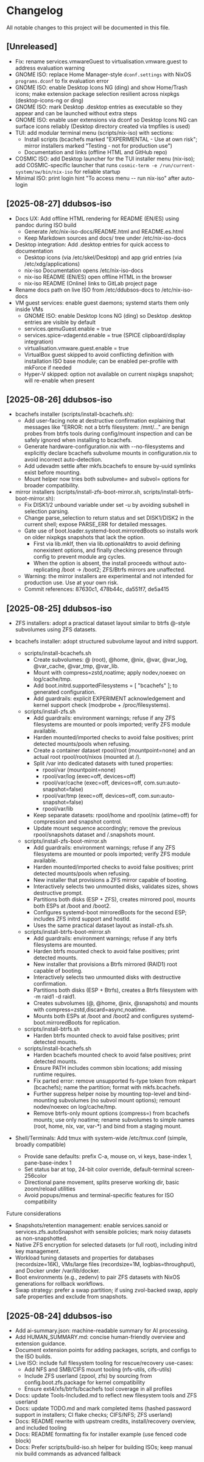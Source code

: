 # Changelog

All notable changes to this project will be documented in this file.

## [Unreleased]
- Fix: rename services.vmwareGuest to virtualisation.vmware.guest to address evaluation warning
- GNOME ISO: replace Home Manager-style `dconf.settings` with NixOS `programs.dconf` to fix evaluation error
- GNOME ISO: enable Desktop Icons NG (ding) and show Home/Trash icons; make extension package selection resilient across nixpkgs (desktop-icons-ng or ding)
- GNOME ISO: mark Desktop .desktop entries as executable so they appear and can be launched without extra steps
- GNOME ISO: enable user extensions via dconf so Desktop Icons NG can surface icons reliably (Desktop directory created via tmpfiles is used)
- TUI: add modular terminal menu (scripts/nix-iso) with sections:
  - Install scripts (bcachefs marked "EXPERIMENTAL - Use at own risk"; mirror installers marked "Testing - not for production use")
  - Documentation and links (offline HTML and GitHub repo)
- COSMIC ISO: add Desktop launcher for the TUI installer menu (nix-iso); add COSMIC-specific launcher that runs `cosmic-term -e /run/current-system/sw/bin/nix-iso` for reliable startup
- Minimal ISO: print login hint "To access menu -- run nix-iso" after auto-login
## [2025-08-27] ddubsos-iso
- Docs UX: Add offline HTML rendering for README (EN/ES) using pandoc during ISO build
  - Generate /etc/nix-iso-docs/README.html and README.es.html
  - Keep Markdown sources and docs/ tree under /etc/nix-iso-docs
- Desktop integration: Add .desktop entries for quick access to documentation
  - Desktop icons (via /etc/skel/Desktop) and app grid entries (via /etc/xdg/applications)
  - nix-iso Documentation opens /etc/nix-iso-docs
  - nix-iso README (EN/ES) open offline HTML in the browser
  - nix-iso README (Online) links to GitLab project page
- Rename docs path on live ISO from /etc/ddubsos-docs to /etc/nix-iso-docs
- VM guest services: enable guest daemons; systemd starts them only inside VMs
  - GNOME ISO: enable Desktop Icons NG (ding) so Desktop .desktop entries are visible by default
  - services.qemuGuest.enable = true
  - services.spice-vdagentd.enable = true (SPICE clipboard/display integration)
  - virtualisation.vmware.guest.enable = true
  - VirtualBox guest skipped to avoid conflicting definition with installation ISO base module; can be enabled per-profile with mkForce if needed
  - Hyper-V skipped: option not available on current nixpkgs snapshot; will re-enable when present

## [2025-08-26] ddubsos-iso
- bcachefs installer (scripts/install-bcachefs.sh):
  - Add user-facing note at destructive confirmation explaining that messages like "ERROR: not a btrfs filesystem: /mnt/..." are benign probes from btrfs tools during config/mount inspection and can be safely ignored when installing to bcachefs.
  - Generate hardware-configuration.nix with --no-filesystems and explicitly declare bcachefs subvolume mounts in configuration.nix to avoid incorrect auto-detection.
  - Add udevadm settle after mkfs.bcachefs to ensure by-uuid symlinks exist before mounting.
  - Mount helper now tries both subvolume= and subvol= options for broader compatibility.
- mirror installers (scripts/install-zfs-boot-mirror.sh, scripts/install-btrfs-boot-mirror.sh):
  - Fix DISK1/2 unbound variable under set -u by avoiding subshell in selection parsing.
  - Change parse_selection to return status and set DISK1/DISK2 in the current shell; expose PARSE_ERR for detailed messages.
  - Gate use of boot.loader.systemd-boot.mirroredBoots so installs work on older nixpkgs snapshots that lack the option.
    - First via lib.mkIf, then via lib.optionalAttrs to avoid defining nonexistent options, and finally checking presence through config to prevent module arg cycles.
    - When the option is absent, the install proceeds without auto-replicating /boot -> /boot2; ZFS/Btrfs mirrors are unaffected.
  - Warning: the mirror installers are experimental and not intended for production use. Use at your own risk.
  - Commit references: 87630c1, 478b44c, da551f7, de5a415

## [2025-08-25] ddubsos-iso
- ZFS installers: adopt a practical dataset layout similar to btrfs @-style subvolumes using ZFS datasets.
- bcachefs installer: adopt structured subvolume layout and initrd support.
  - scripts/install-bcachefs.sh
    - Create subvolumes: @ (root), @home, @nix, @var, @var_log, @var_cache, @var_tmp, @var_lib.
    - Mount with compress=zstd,noatime; apply nodev,noexec on log/cache/tmp.
    - Add boot.initrd.supportedFilesystems = [ "bcachefs" ]; to generated configuration.
    - Add guardrails: explicit EXPERIMENT acknowledgement and kernel support check (modprobe + /proc/filesystems).
  - scripts/install-zfs.sh
    - Add guardrails: environment warnings; refuse if any ZFS filesystems are mounted or pools imported; verify ZFS module available.
    - Harden mounted/imported checks to avoid false positives; print detected mounts/pools when refusing.
    - Create a container dataset rpool/root (mountpoint=none) and an actual root rpool/root/nixos (mounted at /).
    - Split /var into dedicated datasets with tuned properties:
      - rpool/var (mountpoint=none)
      - rpool/var/log (exec=off, devices=off)
      - rpool/var/cache (exec=off, devices=off, com.sun:auto-snapshot=false)
      - rpool/var/tmp (exec=off, devices=off, com.sun:auto-snapshot=false)
      - rpool/var/lib
    - Keep separate datasets: rpool/home and rpool/nix (atime=off) for compression and snapshot control.
    - Update mount sequence accordingly; remove the previous rpool/snapshots dataset and /.snapshots mount.
  - scripts/install-zfs-boot-mirror.sh
    - Add guardrails: environment warnings; refuse if any ZFS filesystems are mounted or pools imported; verify ZFS module available.
    - Harden mounted/imported checks to avoid false positives; print detected mounts/pools when refusing.
    - New installer that provisions a ZFS mirror capable of booting.
    - Interactively selects two unmounted disks, validates sizes, shows destructive prompt.
    - Partitions both disks (ESP + ZFS), creates mirrored pool, mounts both ESPs at /boot and /boot2.
    - Configures systemd-boot mirroredBoots for the second ESP; includes ZFS initrd support and hostId.
    - Uses the same practical dataset layout as install-zfs.sh.
  - scripts/install-btrfs-boot-mirror.sh
    - Add guardrails: environment warnings; refuse if any btrfs filesystems are mounted.
    - Harden btrfs mounted check to avoid false positives; print detected mounts.
    - New installer that provisions a Btrfs mirrored (RAID1) root capable of booting.
    - Interactively selects two unmounted disks with destructive confirmation.
    - Partitions both disks (ESP + Btrfs), creates a Btrfs filesystem with -m raid1 -d raid1.
    - Creates subvolumes (@, @home, @nix, @snapshots) and mounts with compress=zstd,discard=async,noatime.
    - Mounts both ESPs at /boot and /boot2 and configures systemd-boot.mirroredBoots for replication.
  - scripts/install-btrfs.sh
    - Harden btrfs mounted check to avoid false positives; print detected mounts.
  - scripts/install-bcachefs.sh
    - Harden bcachefs mounted check to avoid false positives; print detected mounts.
    - Ensure PATH includes common sbin locations; add missing runtime requires.
    - Fix parted error: remove unsupported fs-type token from mkpart (bcachefs); name the partition; format with mkfs.bcachefs.
    - Further suppress helper noise by mounting top-level and bind-mounting subvolumes (no subvol mount options); remount nodev/noexec on log/cache/tmp.
    - Remove btrfs-only mount options (compress=) from bcachefs mounts; use only noatime; rename subvolumes to simple names (root, home, nix, var, var-*) and bind from a staging mount.

- Shell/Terminals: Add tmux with system-wide /etc/tmux.conf (simple, broadly compatible)
  - Provide sane defaults: prefix C-a, mouse on, vi keys, base-index 1, pane-base-index 1
  - Set status bar at top, 24-bit color override, default-terminal screen-256color
  - Directional pane movement, splits preserve working dir, basic zoom/reload utilities
  - Avoid popups/menus and terminal-specific features for ISO compatibility

Future considerations
- Snapshots/retention management: enable services.sanoid or services.zfs.autoSnapshot with sensible policies; mark noisy datasets as non-snapshotted.
- Native ZFS encryption for selected datasets (or full root), including initrd key management.
- Workload tuning datasets and properties for databases (recordsize=16K), VMs/large files (recordsize=1M, logbias=throughput), and Docker under /var/lib/docker.
- Boot environments (e.g., zedenv) to pair ZFS datasets with NixOS generations for rollback workflows.
- Swap strategy: prefer a swap partition; if using zvol-backed swap, apply safe properties and exclude from snapshots.

## [2025-08-24] ddubsos-iso
- Add ai-summary.json: machine-readable summary for AI processing.
- Add HUMAN_SUMMARY.md: concise human-friendly overview and extension guidance.
- Document extension points for adding packages, scripts, and configs to the ISO builds.
- Live ISO: include full filesystem tooling for rescue/recovery use-cases:
  - Add NFS and SMB/CIFS mount tooling (nfs-utils, cifs-utils)
  - Include ZFS userland (zpool, zfs) by sourcing from config.boot.zfs.package for kernel compatibility
  - Ensure ext4/xfs/btrfs/bcachefs tool coverage in all profiles
- Docs: update Tools-Included.md to reflect new filesystem tools and ZFS userland
- Docs: update TODO.md and mark completed items (hashed password support in installers; CI flake checks; CIFS/NFS; ZFS userland)
- Docs: README rewrite with upstream credits, install/recovery overview, and included tooling
- Docs: README formatting fix for installer example (use fenced code block)
- Docs: Prefer scripts/build-iso.sh helper for building ISOs; keep manual nix build commands as advanced fallback

